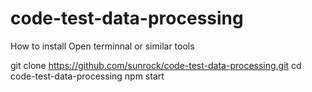 # code-test-data-processing

How to install
Open terminnal or similar tools

git clone https://github.com/sunrock/code-test-data-processing.git
cd code-test-data-processing
npm start
